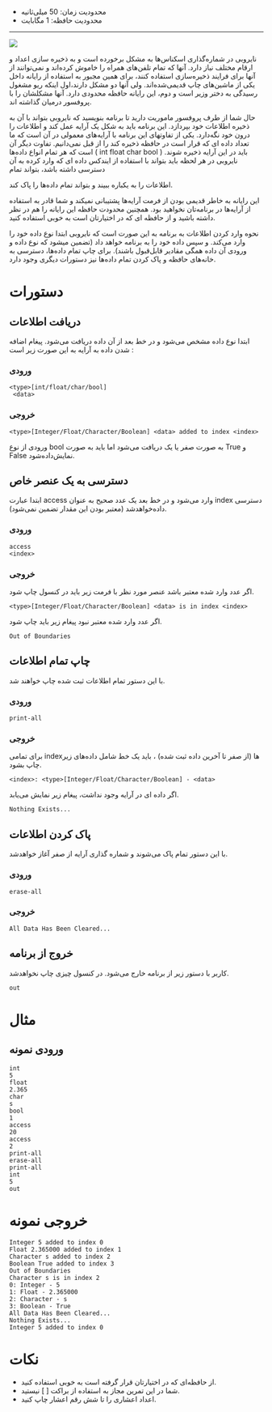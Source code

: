 + محدودیت زمان: 50 میلی‌ثانیه
+ محدودیت حافظه: 1 مگابایت
----------

![](https://d.newsweek.com/en/full/1578638/money-heist-season-3-recap.jpg)

نایروبی در شماره‌گذاری اسکناس‌ها به مشکل برخورده است و به ذخیره سازی اعداد و ارقام مختلف نیاز دارد. آنها که تمام تلفن‌های همراه را خاموش کرده‌اند و نمی‌توانند از آنها برای فرایند ذخیره‌سازی استفاده کنند، برای همین مجبور به استفاده از رایانه داخل یکی از ماشین‌های چاپ قدیمی‌شده‌اند. ولی آنها دو مشکل دارند،اول اینکه ریو مشغول رسیدگی به دختر وزیر است و دوم، این رایانه حافظه محدودی دارد. آنها مشکلشان را با پروفسور درمیان گذاشته اند. 

حال شما از طرف پروفسور ماموریت دارید تا برنامه بنویسید که نایروبی بتواند با آن به ذخیره اطلاعات خود بپردازد. این برنامه باید به شکل یک آرایه عمل کند و اطلاعات را درون خود نگه‌دارد. یکی از تفاوتهای این برنامه با آرایه‌های معمولی در آن است که ما تعداد داده ای که قرار است در حافظه ذخیره کند را از قبل نمی‌دانیم. تفاوت دیگر آن است که هر تمام انواع داده‌ها ( int float char bool ) باید در این آرایه ذخیره شوند. نایروبی در هر لحظه باید بتواند با استفاده از ایندکس داده ای که وارد کرده به آن دسترسی داشته باشد، بتواند تمام

اطلاعات را به یکباره ببیند و بتواند تمام داده‌ها را پاک کند. 

این رایانه به خاطر قدیمی بودن از فرمت آرایه‌ها پشتیبانی نمیکند و شما قادر به استفاده از آرایه‌ها در برنامه‌تان نخواهید بود. همچنین محدودت حافظه این رایانه را هم در نظر داشته باشید و از حافظه ای که در اختیارتان است به خوبی استفاده کنید.

نحوه وارد کردن اطلاعات به برنامه به این صورت است که نایروبی ابتدا نوع داده خود را وارد می‌کند. و سپس داده  خود را به برنامه خواهد داد (تضمین میشود که نوع داده و ورودی آن داده همگی مقادیر قابل‌قبول باشند). برای چاپ تمام داده‌ها، دسترسی به خانه‌های حافظه و پاک کردن تمام داده‌ها نیز دستورات دیگری وجود دارد.

# دستورات

## دریافت اطلاعات

ابتدا نوع داده مشخص می‌شود و در خط بعد از آن داده دریافت می‌شود. پیغام اضافه شدن داده به آرایه به این صورت زیر است : 

###  ورودی

```
<type>[int/float/char/bool]
 <data>
```

### خروجی

```
<type>[Integer/Float/Character/Boolean] <data> added to index <index>
```

ورودی از نوع bool به صورت صفر یا یک دریافت می‌شود اما باید به صورت True و False نمایش‌داده‌شود.

## دسترسی به یک عنصر خاص

ابتدا عبارت access وارد می‌شود و در خط بعد یک عدد صحیح به عنوان index دسترسی داده‌خواهدشد (معتبر بودن این مقدار تضمین نمی‌شود).

###  ورودی
```
access
<index>
```

### خروجی

اگر عدد وارد شده معتبر باشد عنصر مورد نظر با فرمت زیر باید در کنسول چاپ شود.

```
<type>[Integer/Float/Character/Boolean] <data> is in index <index>
```

اگر عدد وارد شده معتبر نبود پیغام زیر باید چاپ شود.

```
Out of Boundaries
```

## چاپ تمام اطلاعات

با این دستور تمام اطلاعات ثبت شده چاپ خواهند شد.

###  ورودی

```
print-all
```

### خروجی

برای تمامی indexها (از صفر تا آخرین داده ثبت شده) ، باید یک خط شامل داده‌های زیر چاپ بشود.

```
<index>: <type>[Integer/Float/Character/Boolean] - <data>
```


اگر داده ای در آرایه وجود نداشت، پیغام زیر نمایش می‌یابد.

```
Nothing Exists...
```

## پاک کردن اطلاعات

با این دستور تمام پاک می‌شوند و شماره گذاری آرایه از صفر آغاز خواهدشد.

###  ورودی

```
erase-all
```

### خروجی

```
All Data Has Been Cleared...
```

## خروج از برنامه

کاربر با دستور زیر از برنامه خارج می‌شود. در کنسول چیزی چاپ نخواهدشد.

```
out
```

# مثال

## ورودی نمونه

```
int
5
float
2.365
char
s 
bool
1
access
20
access
2
print-all
erase-all
print-all
int
5
out
```

# خروجی نمونه

```
Integer 5 added to index 0
Float 2.365000 added to index 1
Character s added to index 2
Boolean True added to index 3
Out of Boundaries
Character s is in index 2
0: Integer - 5
1: Float - 2.365000
2: Character - s
3: Boolean - True
All Data Has Been Cleared...
Nothing Exists...
Integer 5 added to index 0
```

# نکات

+  از حافظه‌ای که در اختیارتان قرار گرفته است به خوبی استفاده کنید.
+  شما در این تمرین مجاز به استفاده از براکت [ ] نیستید.
+  اعداد اعشاری را تا شش رقم اعشار چاپ کنید.